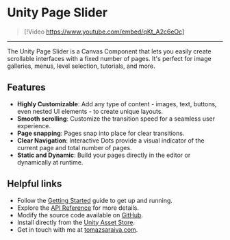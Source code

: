 # Unity Page Slider

> [!Video https://www.youtube.com/embed/qKt_A2c6eOc]

***

The Unity Page Slider is a Canvas Component that lets you easily create scrollable interfaces with a fixed number of pages. It's perfect for image galleries, menus, level selection, tutorials, and more.

## Features

- **Highly Customizable**: Add any type of content - images, text, buttons, even nested UI elements - to create unique layouts.
- **Smooth scrolling**: Customize the transition speed for a seamless user experience.
- **Page snapping**: Pages snap into place for clear transitions.
- **Clear Navigation**: Interactive Dots provide a visual indicator of the current page and total number of pages.
- **Static and Dynamic**: Build your pages directly in the editor or dynamically at runtime.

## Helpful links

- Follow the [Getting Started](docs/getting-started.html) guide to get up and running.
- Explore the [API Reference](api/TS.PageSlider.html) for more details.
- Modify the source code available on [GitHub](https://github.com/tomazsaraiva/unity-canvas-page-slider).
- Install directly from the [Unity Asset Store](TODO).
- Get in touch with me at [tomazsaraiva.com](https://tomazsaraiva.com).

